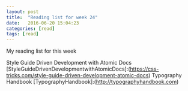 ```yaml
---
layout: post
title:  "Reading list for week 24"
date:   2016-06-20 15:04:23
categories: [read]
tags: [read]
---
```

My reading list for this week 

Style Guide Driven Development with Atomic Docs
[StyleGuideDrivenDevelopmentwithAtomicDocs]:(https://css-tricks.com/style-guide-driven-development-atomic-docs)
Typography Handbook
[TypographyHandbook]:(http://typographyhandbook.com)
